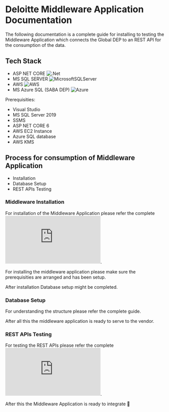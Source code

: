 # Deloitte Middleware Application Documentation

The following documentation is a complete guide for installing to testing the Middleware Application which connects the Global DEP to an REST API for the consumption of the data.

## Tech Stack
- ASP NET CORE ![.Net](https://img.shields.io/badge/.NET-5C2D91?style=for-the-badge&logo=.net&logoColor=white)
- MS SQL SERVER ![MicrosoftSQLServer](https://img.shields.io/badge/Microsoft%20SQL%20Sever-CC2927?style=for-the-badge&logo=microsoft%20sql%20server&logoColor=white)
- AWS ![AWS](https://img.shields.io/badge/AWS-%23FF9900.svg?style=for-the-badge&logo=amazon-aws&logoColor=white)
- MS Azure SQL (SABA DEP) ![Azure](https://img.shields.io/badge/azure-%230072C6.svg?style=for-the-badge&logo=microsoftazure&logoColor=white)

Prerequisities:
- Visual Studio
- MS SQL Server 2019
- SSMS
- ASP NET CORE 6
- AWS EC2 Instance
- Azure SQL database 
- AWS KMS

## Process for consumption of Middleware Application
- Installation
- Database Setup
- REST APIs Testing

### Middleware Installation
For installation of the Middleware Application please refer the complete ![guide](https://github.com/ssingularitytech/deloitte_middleware_doc/blob/main/installation_doc.md).

For installing the middleware application please make sure the prerequisities are arranged and has been setup.

After installation Database setup might be completed.

### Database Setup
For understanding the structure please refer the complete guide.

After all this the middleware application is ready to serve to the vendor.

### REST APIs Testing
For testing the REST APIs please refer the complete ![guide](https://github.com/ssingularitytech/deloitte_middleware_doc/blob/main/REST_API.md).

After this the Middleware Application is ready to integrate :partying_face:
